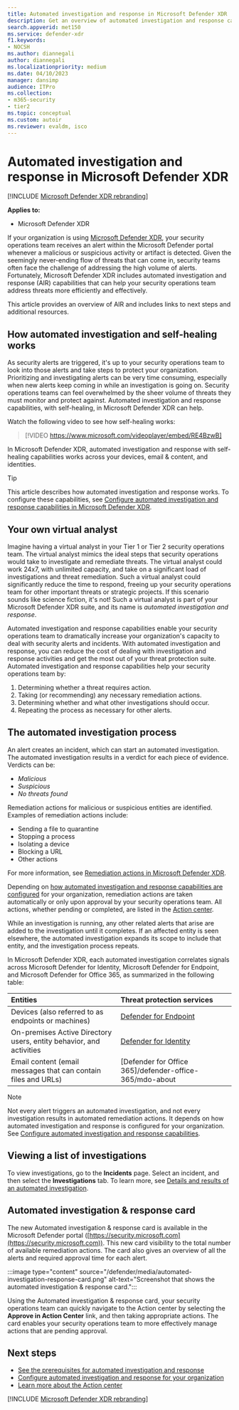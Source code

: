 ```yaml
---
title: Automated investigation and response in Microsoft Defender XDR
description: Get an overview of automated investigation and response capabilities, also called self-healing, in Microsoft Defender XDR
search.appverid: met150
ms.service: defender-xdr
f1.keywords: 
- NOCSH
ms.author: diannegali
author: diannegali
ms.localizationpriority: medium
ms.date: 04/10/2023
manager: dansimp
audience: ITPro
ms.collection: 
- m365-security
- tier2
ms.topic: conceptual
ms.custom: autoir
ms.reviewer: evaldm, isco
---
```


# Automated investigation and response in Microsoft Defender XDR

[!INCLUDE [Microsoft Defender XDR rebranding](../includes/microsoft-defender.md)]

**Applies to:**
- Microsoft Defender XDR

If your organization is using [Microsoft Defender XDR](microsoft-365-defender.md), your security operations team receives an alert within the Microsoft Defender portal whenever a malicious or suspicious activity or artifact is detected. Given the seemingly never-ending flow of threats that can come in, security teams often face the challenge of addressing the high volume of alerts. Fortunately, Microsoft Defender XDR includes automated investigation and response (AIR) capabilities that can help your security operations team address threats more efficiently and effectively.

This article provides an overview of AIR and includes links to next steps and additional resources.

## How automated investigation and self-healing works

As security alerts are triggered, it's up to your security operations team to look into those alerts and take steps to protect your organization. Prioritizing and investigating alerts can be very time consuming, especially when new alerts keep coming in while an investigation is going on. Security operations teams can feel overwhelmed by the sheer volume of threats they must monitor and protect against. Automated investigation and response capabilities, with self-healing, in Microsoft Defender XDR can help.

Watch the following video to see how self-healing works: <p>

> [!VIDEO https://www.microsoft.com/videoplayer/embed/RE4BzwB]

In Microsoft Defender XDR, automated investigation and response with self-healing capabilities works across your devices, email & content, and identities.
> [!TIP]
> This article describes how automated investigation and response works. To configure these capabilities, see [Configure automated investigation and response capabilities in Microsoft Defender XDR](m365d-configure-auto-investigation-response.md).

## Your own virtual analyst

Imagine having a virtual analyst in your Tier 1 or Tier 2 security operations team. The virtual analyst mimics the ideal steps that security operations would take to investigate and remediate threats. The virtual analyst could work 24x7, with unlimited capacity, and take on a significant load of investigations and threat remediation. Such a virtual analyst could significantly reduce the time to respond, freeing up your security operations team for other important threats or strategic projects. If this scenario sounds like science fiction, it's not! Such a virtual analyst is part of your Microsoft Defender XDR suite, and its name is *automated investigation and response*.

Automated investigation and response capabilities enable your security operations team to dramatically increase your organization's capacity to deal with security alerts and incidents. With automated investigation and response, you can reduce the cost of dealing with investigation and response activities and get the most out of your threat protection suite. Automated investigation and response capabilities help your security operations team by:

1. Determining whether a threat requires action.
2. Taking (or recommending) any necessary remediation actions.
3. Determining whether and what other investigations should occur.
4. Repeating the process as necessary for other alerts.

## The automated investigation process

An alert creates an incident, which can start an automated investigation. The automated investigation results in a verdict for each piece of evidence. Verdicts can be:
- *Malicious*
- *Suspicious* 
- *No threats found* 

Remediation actions for malicious or suspicious entities are identified. Examples of remediation actions include:

- Sending a file to quarantine
- Stopping a process
- Isolating a device
- Blocking a URL 
- Other actions

For more information, see [Remediation actions in Microsoft Defender XDR](m365d-remediation-actions.md).

Depending on [how automated investigation and response capabilities are configured](m365d-configure-auto-investigation-response.md) for your organization, remediation actions are taken automatically or only upon approval by your security operations team. All actions, whether pending or completed, are listed in the [Action center](m365d-action-center.md).

While an investigation is running, any other related alerts that arise are added to the investigation until it completes. If an affected entity is seen elsewhere, the automated investigation expands its scope to include that entity, and the investigation process repeats. 

In Microsoft Defender XDR, each automated investigation correlates signals across Microsoft Defender for Identity, Microsoft Defender for Endpoint, and Microsoft Defender for Office 365, as summarized in the following table: 

|Entities |Threat protection services  |
|:---------|:---------|
|Devices (also referred to as endpoints or machines) |[Defender for Endpoint](/defender-endpoint/automated-investigations) |      
|On-premises Active Directory users, entity behavior, and activities     |[Defender for Identity](/azure-advanced-threat-protection/what-is-atp) |      
|Email content (email messages that can contain files and URLs)     |[Defender for Office 365]/defender-office-365/mdo-about |

> [!NOTE]
> Not every alert triggers an automated investigation, and not every investigation results in automated remediation actions. It depends on how automated investigation and response is configured for your organization. See [Configure automated investigation and response capabilities](m365d-configure-auto-investigation-response.md).

## Viewing a list of investigations

To view investigations, go to the **Incidents** page. Select an incident, and then select the **Investigations** tab. To learn more, see [Details and results of an automated investigation](m365d-autoir-results.md).

## Automated investigation & response card 

The new Automated investigation & response card is available in the Microsoft Defender portal ([https://security.microsoft.com](https://security.microsoft.com)). This new card visibility to the total number of available remediation actions. The card also gives an overview of all the alerts and required approval time for each alert.

:::image type="content" source="/defender/media/automated-investigation-response-card.png" alt-text="Screenshot that shows the automated investigation & response card.":::

Using the Automated investigation & response card, your security operations team can quickly navigate to the Action center by selecting the **Approve in Action Center** link, and then taking appropriate actions. The card enables your security operations team to more effectively manage actions that are pending approval. 


## Next steps

- [See the prerequisites for automated investigation and response](m365d-configure-auto-investigation-response.md#prerequisites-for-automated-investigation-and-response-in-microsoft-365-defender)
- [Configure automated investigation and response for your organization](m365d-configure-auto-investigation-response.md)
- [Learn more about the Action center](m365d-action-center.md)

[!INCLUDE [Microsoft Defender XDR rebranding](../includes/defender-m3d-techcommunity.md)]
